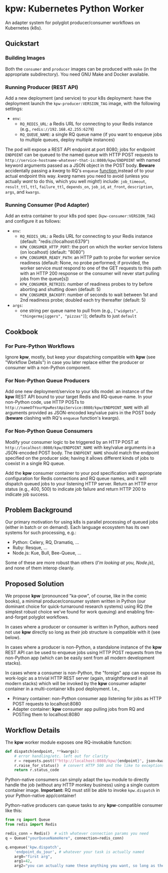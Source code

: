 # kpw: Kubernetes Python Worker
An adapter system for polyglot producer/consumer workflows on Kubernetes (k8s).

## Quickstart

### Building Images
Both the `consumer` and `producer` images can be produced with `make` (in the appropriate subdirectory).  You need GNU Make and Docker available.

### Running Producer (REST API)
Add a new deployment (and service) to your k8s deployment: have the deployment launch the `kpw-producer:VERSION_TAG` image, with the following settings:
* `env`:
   * `RQ_REDIS_URL`: a Redis URL for connecting to your Redis instance (e.g., `redis://192.168.42.255:6279`) 
   * `RQ_QUEUE_NAME`: a single RQ queue name (if you want to enqueue jobs to multiple queues, deploy multiple instances)

The pod will expose a REST API endpoint at port 8080; jobs for endpoint `ENDPOINT` can be queued to the named queue with HTTP POST requests to `http://service-hostname-whatever-that-is:8080/kpw/ENDPOINT` with named keyword arguments passed as a JSON object in the POST body.
**Beware** accidentally passing a *kwarg* to RQ's `enqueue` [function ](http://python-rq.org/docs/) instead of to your actual endpoint this way.  *kwarg* names you need to avoid (unless you actually *want* to do this, which you well might!) include: `job_timeout`, `result_ttl`, `ttl`, `failure_ttl`, `depends_on`, `job_id`, `at_front`, `description`, `args`, and `kwargs`.

### Running Consumer (Pod Adapter)
Add an extra container to your k8s pod spec (`kpw-consumer:VERSION_TAG`) and configure it as follows:
* `env`:
    * `RQ_REDIS_URL`: a Redis URL for connecting to your Redis instance (default: "redis://localhost:6379")
    * `KPW_CONSUMER_HTTP_PORT`: the port on which the worker service listens (on localhost) (default: "8080")
    * `KPW_CONSUMER_READY_PATH`: an HTTP path to probe for worker service readiness (default: None, no probe performed; if provided, the worker service _must_ respond to one of the GET requests to this path with an HTTP 200 response or the consumer will never start pulling jobs from the queue[s])
    * `KPW_CONSUMER_RETRIES`: number of readiness probes to try before aborting and shutting down (default: 5)
    * `KPW_CONSUMER_BACKOFF`: number of seconds to wait between 1st and 2nd readiness probe; doubled each try thereafter (default: 5)
* `args`:
    * one string per queue name to pull from (e.g., `["widgets", "thingermajiggers", "pizzas"]`); defaults to just `default`



## Cookbook

### For Pure-Python Workflows
Ignore **kpw**, mostly, but keep your dispatching compatible with **kpw** (see "Workflow Details") in case you later replace either the producer or consumer with a non-Python component.

### For Non-Python Queue Producers
Add one new deployment/service to your k8s model: an instance of the **kpw** REST API bound to your target Redis and RQ-queue-name.  In your non-Python code, use HTTP POSTs to `http://nameOfYourKpwRestApiService:8080/kpw/ENDPOINT_NAME` with all arguments provided as JSON-encoded key/value pairs in the POST body (**beware** clashing with RQ's `enqueue` function's kwargs).

### For Non-Python Queue Consumers
Modify your consumer logic to be triggered by an HTTP POST at `http://localhost:8080/kpw/ENDPOINT_NAME` with key/value arguments in a JSON-encoded POST body.  The `ENDPOINT_NAME` should match the endpoint specified on the producer side; having it allows different kinds of jobs to coexist in a single RQ queue.

Add the **kpw** consumer container to your pod specification with appropriate configuration for Redis connections and RQ queue names, and it will dispatch queued jobs to your listening HTTP server.  Return an HTTP error status (e.g., 400, 500) to indicate job failure and return HTTP 200 to indicate job success.

## Problem Background
Our primary motivation for using k8s is parallel processing of queued jobs (either in batch or on demand).
Each language ecosystem has its own systems for such processing, e.g.:

* Python: Celery, RQ, Dramatiq, ...
* Ruby: Resque, ...
* Node.js: Kue, Bull, Bee-Queue, ...

Some of these are more robust than others (*I'm looking at you, Node.js*), and none of them interop cleanly.

## Proposed Solution
We propose **kpw** (pronounced "ka-pow", of course, like in the comic books), a minimal producer/consumer system written in Python (our dominant choice for quick-turnaround research systems) using RQ (the simplest robust choice we've found for work queuing) and enabling fire-and-forget polyglot workflows.

In cases where a producer or consumer is written in Python, authors need not use **kpw** directly so long as their job structure is compatible with it (see below).

In cases where a producer is non-Python, a standalone instance of the **kpw** REST API can be used to enqueue jobs using HTTP POST requests from the non-Python app (which can be easily sent from all modern development stacks).

In cases where a consumer is non-Python, the "foreign" app can expose its work-logic as a trivial HTTP REST server (again, straightforward in all modern stacks) which will be invoked by the **kpw** consumer adapter container in a multi-container k8s pod deployment.  I.e.,

* Primary container: non-Python consumer app listening for jobs as HTTP POST requests to localhost:8080
* Adapter container: **kpw** consumer app pulling jobs from RQ and POSTing them to localhost:8080

## Workflow Details
The **kpw** worker module exposes one RQ-invokable function:

```python
def dispatch(endpoint, **kwargs):
    # error handling/etc. left out for clarity
    r = requests.post(f"http://localhost:8080/kpw/{endpoint}", json=kwargs)
    r.raise_for_status()  # convert HTTP 500 and the like to exceptions (failed jobs)
    return r.status_code
```

Python-native consumers can simply adapt the `kpw` module to directly handle the job (without any HTTP monkey business) using a single custom container image.  **Important:** RQ must still be able to invoke `kpw.dispatch` in your Python-native app/container!

Python-native producers can queue tasks to any **kpw**-compatible consumer like this:

```python
from rq import Queue
from redis import Redis

redis_conn = Redis()  # with whatever connection params you need
q = Queue("yourQueueNameHere", connection=redis_conn)

q.enqueue('kpw.dispatch',
    'endpoint_du_jour', # whatever your task is actually named
    arg0="first arg",
    arg1=42,
    arg2="you can actually name these anything you want, so long as they don't collide with RQ's kwargs for enqueue")
```

